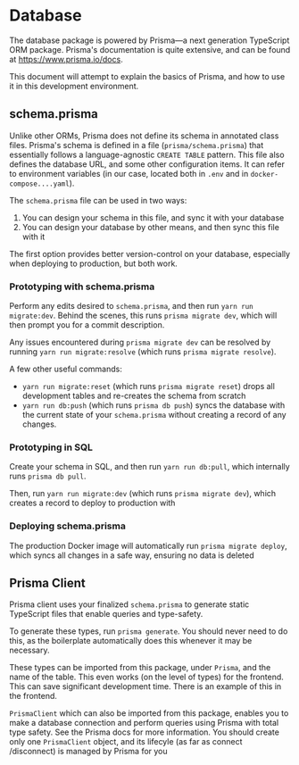 # Database

The database package is powered by Prisma—a next generation TypeScript
ORM package. Prisma's documentation is quite extensive, and can be found
at https://www.prisma.io/docs.

This document will attempt to explain the basics of Prisma,
and how to use it in this development environment.

## schema.prisma

Unlike other ORMs, Prisma does not define its schema in
annotated class files. Prisma's schema is defined in a file
(`prisma/schema.prisma`) that essentially follows a
language-agnostic `CREATE TABLE` pattern. This file
also defines the database URL, and some other configuration
items. It can refer to environment variables (in our case,
located both in `.env` and in `docker-compose....yaml`).

The `schema.prisma` file can be used in two ways:

1. You can design your schema in this file, and sync it with your database
2. You can design your database by other means, and then sync this file
   with it

The first option provides better version-control on your
database, especially when deploying to production, but both
work.

### Prototyping with schema.prisma

Perform any edits desired to `schema.prisma`, and then run
`yarn run migrate:dev`. Behind the scenes, this runs `prisma migrate dev`,
which will then prompt you for a commit description.

Any issues encountered during `prisma migrate dev` can be resolved by running
`yarn run migrate:resolve` (which runs `prisma migrate resolve`).

A few other useful commands:

- `yarn run migrate:reset` (which runs `prisma migrate reset`) drops all development tables
  and re-creates the schema from scratch
- `yarn run db:push` (which runs `prisma db push`) syncs the database with
  the current state of your `schema.prisma` without creating a record of
  any changes.

### Prototyping in SQL

Create your schema in SQL, and then run `yarn run db:pull`, which internally
runs `prisma db pull`.

Then, run `yarn run migrate:dev` (which runs `prisma migrate dev`), which creates
a record to deploy to production with

### Deploying schema.prisma

The production Docker image will automatically run `prisma migrate deploy`,
which syncs all changes in a safe way, ensuring no data is deleted

## Prisma Client

Prisma client uses your finalized `schema.prisma` to generate static
TypeScript files that enable queries and type-safety.

To generate these types, run `prisma generate`. You should never
need to do this, as the boilerplate automatically does this whenever
it may be necessary.

These types can be imported from this package, under `Prisma`,
and the name of the table. This even works (on the level of types)
for the frontend. This can save significant development time. There is
an example of this in the frontend.

`PrismaClient` which can also be imported from this package, enables
you to make a database connection and perform queries using Prisma with
total type safety. See the Prisma docs for more information. You should
create only one `PrismaClient` object, and its lifecyle (as far as connect
/disconnect) is managed by Prisma for you
